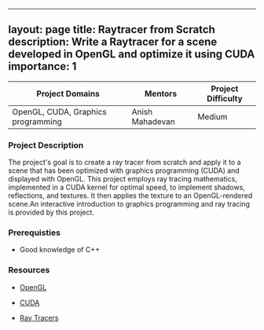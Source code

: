 
---
layout: page
title: Raytracer from Scratch
description: Write a Raytracer for a scene developed in OpenGL and optimize it using CUDA
importance: 1
---

| Project Domains                              | Mentors                         | Project Difficulty |
|----------------------------------------------|---------------------------------|--------------------|
| OpenGL, CUDA, Graphics programming  | Anish Mahadevan | Medium           |



### Project Description

The project's goal is to create a ray tracer from scratch and apply it to a scene that has been optimized with graphics programming (CUDA) and displayed with OpenGL. This project employs ray tracing mathematics, implemented in a CUDA kernel for optimal speed, to implement shadows, reflections, and textures. It then applies the texture to an OpenGL-rendered scene.An interactive introduction to graphics programming and ray tracing is provided by this project.


### Prerequisties 

- Good knowledge of C++




### Resources

- [OpenGL](https://opengl.org/)

- [CUDA](https://github.com/csc-training/CUDA/blob/master/course-material/intro-to-cuda-csc.pdf)

- [Ray Tracers](https://developer.nvidia.com/discover/ray-tracing)

